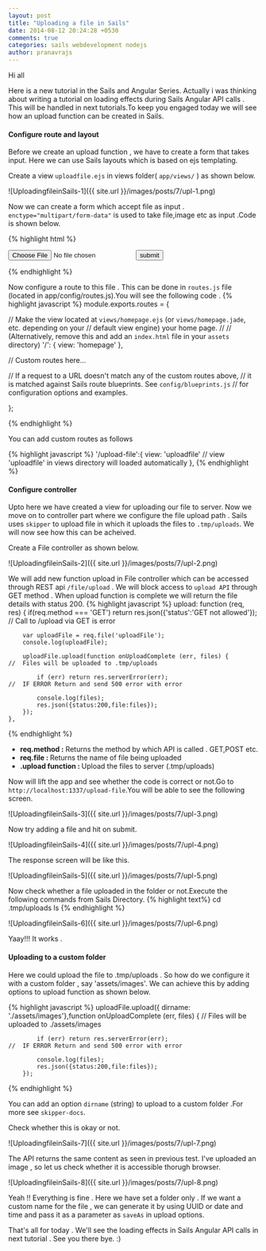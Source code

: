 ```yaml
---
layout: post
title: "Uploading a file in Sails"
date: 2014-08-12 20:24:28 +0530
comments: true
categories: sails webdevelopment nodejs
author: pranavrajs	
---
```



Hi all

Here is a new tutorial in the Sails and Angular Series. Actually i was thinking about writing a tutorial on loading effects during Sails Angular API calls . This will be handled in next tutorials.To keep you engaged today we will see how an upload function can be created in Sails.
<!-- more -->
<h4>Configure route and layout</h4>

Before we create an upload function , we have to create a form that takes input. Here we can use Sails layouts which is based on ejs templating. 

Create a view `uploadfile.ejs` in views folder( `app/views/` ) as shown below.
 
![UploadingfileinSails-1]({{ site.url }}/images/posts/7/upl-1.png)

Now we can create a form which accept file as input . `enctype="multipart/form-data"` is used to take file,image etc as input .Code is shown below.

{% highlight html %}
<!-- enctype="multipart/form-data" -->
<form id="uploadForm"
      enctype="multipart/form-data"
      action="/file/upload"
      method="post">
    	<input type="file" name="uploadFile" />
    	<input type="submit" value="submit"/>
</form>

{% endhighlight %}
	
Now configure a route to this file . This can be done in `routes.js` file (located in app/config/routes.js).You will see the following code .
{% highlight javascript %}
module.exports.routes = {


  // Make the view located at `views/homepage.ejs` (or `views/homepage.jade`, etc. depending on your
  // default view engine) your home page.
  //
  // (Alternatively, remove this and add an `index.html` file in your `assets` directory)
  '/': {
    view: 'homepage'
  },

  // Custom routes here...


  // If a request to a URL doesn't match any of the custom routes above,
  // it is matched against Sails route blueprints.  See `config/blueprints.js`
  // for configuration options and examples.

};

{% endhighlight %}

You can add custom routes as follows

{% highlight javascript %}
  '/upload-file':{
    view: 'uploadfile'  // view 'uploadfile' in views directory will loaded automatically
  },
{% endhighlight %}


<h4>Configure controller</h4>

Upto here we have created a view for uploading our file to server. Now we move on to controller part where we configure the file upload path . Sails uses `skipper` to upload file in which it uploads the files to `.tmp/uploads`. We will now see how this can be acheived. 

Create a File controller as shown below.

![UploadingfileinSails-2]({{ site.url }}/images/posts/7/upl-2.png)


We will add new function upload in File controller which can be accessed through REST api `/file/upload` . We will block access to `upload API` through GET method . When upload function is complete we will return the file details with status 200.
{% highlight javascript %}
  upload: function  (req, res) {
		if(req.method === 'GET')
			return res.json({'status':'GET not allowed'});						//	Call to /upload via GET is error

		var uploadFile = req.file('uploadFile');
		console.log(uploadFile);

	    uploadFile.upload(function onUploadComplete (err, files) {				//	Files will be uploaded to .tmp/uploads
	    																		
	    	if (err) return res.serverError(err);								//	IF ERROR Return and send 500 error with error
			
	    	console.log(files);
	    	res.json({status:200,file:files});
	    });
	},
{% endhighlight %}

<ul>
	<li><strong>req.method :</strong> Returns the method by which API is called . GET,POST etc.</li>
	<li><strong>req.file : </strong> Returns the name of file being uploaded</li>
	<li><strong>.upload function : </strong> Upload the files to server (.tmp/uploads)</li>
</ul>

Now will lift the app and see whether the code is correct or not.Go to `http://localhost:1337/upload-file`.You will be able to see the following screen.

![UploadingfileinSails-3]({{ site.url }}/images/posts/7/upl-3.png)

Now try adding a file and hit on submit.

![UploadingfileinSails-4]({{ site.url }}/images/posts/7/upl-4.png)

The response screen will be like this.

![UploadingfileinSails-5]({{ site.url }}/images/posts/7/upl-5.png)

Now check whether a file uploaded in the folder or not.Execute the following commands from Sails Directory.
{% highlight text%}
cd .tmp/uploads
ls
{% endhighlight %}

![UploadingfileinSails-6]({{ site.url }}/images/posts/7/upl-6.png)

Yaay!!! It works . 

<h4>Uploading to a custom folder</h4>

Here we could upload the file to .tmp/uploads . So how do we configure it with a custom folder , say 'assets/images'. We can achieve this by adding options to upload function as shown below.

{% highlight javascript %}
     uploadFile.upload({ dirname: './assets/images'},function onUploadComplete (err, files) {				//	Files will be uploaded to ./assets/images
	    																		
	    	if (err) return res.serverError(err);								//	IF ERROR Return and send 500 error with error
			
	    	console.log(files);
	    	res.json({status:200,file:files});
	    });
	
{% endhighlight %}

You can add an option `dirname` (string) to upload to a custom folder .For more see `skipper-docs`.

Check whether this is okay or not.

![UploadingfileinSails-7]({{ site.url }}/images/posts/7/upl-7.png)

The API returns the same content as seen in previous test. I've uploaded an image , so let us check whether it is accessible thorugh browser. 

![UploadingfileinSails-8]({{ site.url }}/images/posts/7/upl-8.png)

Yeah !! Everything is fine . Here we have set a folder only . If we want a custom name for the file , we can generate it by using UUID or date and time and pass it as a parameter as `saveAs` in upload options. 

That's all for today . We'll see the loading effects in Sails Angular API calls in next tutorial . See you there bye. :)



